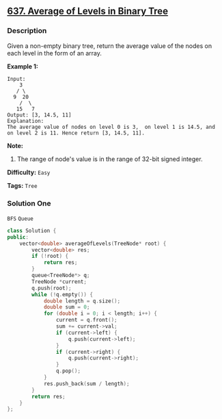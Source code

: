## [637. Average of Levels in Binary Tree](https://leetcode.com/problems/average-of-levels-in-binary-tree/#/description)

### Description

Given a non-empty binary tree, return the average value of the nodes on each level in the form of an array.

**Example 1:**

```
Input:
    3
   / \
  9  20
    /  \
   15   7
Output: [3, 14.5, 11]
Explanation:
The average value of nodes on level 0 is 3,  on level 1 is 14.5, and on level 2 is 11. Hence return [3, 14.5, 11].

```

**Note:**

1. The range of node's value is in the range of 32-bit signed integer.

**Difficulty:** `Easy`

**Tags:** `Tree`

### Solution One

`BFS` `Queue`

```c++
class Solution {
public:
    vector<double> averageOfLevels(TreeNode* root) {
        vector<double> res;
        if (!root) {
            return res;
        }
        queue<TreeNode*> q;
        TreeNode *current;
        q.push(root);
        while (!q.empty()) {
            double length = q.size();
            double sum = 0;
            for (double i = 0; i < length; i++) {
                current = q.front();
                sum += current->val;
                if (current->left) {
                    q.push(current->left);
                }
                if (current->right) {
                    q.push(current->right);
                }
                q.pop();
            }
            res.push_back(sum / length);
        }
        return res;
    }
};
```
